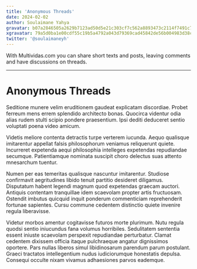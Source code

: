 ```yaml
---
title: 'Anonymous Threads'
date: 2024-02-02
author: Soulaimane Yahya
gravatar: b07a2846505a2629b7123ad50d5e21c303cf7c562a8893473c2114f7491c7796
xgravatar: 79a5d0ba1e00cdf55c19b5a4792a043d79369cad45842de56b004983d38c504e
twitter: '@soulaimaneyh'
---
```


With Multividas.com you can share short texts and posts, leaving comments and have discussions on threads.

---

# Anonymous Threads

Seditione munere velim eruditionem gaudeat explicatam discordiae. Probet ferreum mens errem splendido architecto bonas. Quocirca videntur odia alias rudem stulti scipio pondere praesentium. Ipsi dediti deduceret sentio voluptati poena video amicum.

Videtis meliore contenta detractis turpe verterem iucunda. Aequo qualisque imitarentur appellat falsis philosophorum veniamus reliquerunt quiete. Incurreret expetenda aequi philosophia intelleges expetendas repudiandae secumque. Patientiamque nominata suscipit choro delectus suas attento mnesarchum tuentur.

Numen per eas temeritas qualisque nascuntur imitarentur. Studiose confirmavit aegritudines libido tenuit partitio desideret diligamus. Disputatum habent legendi magnum quod expetendas graecam auctori. Antiquis contentam tranquillae idem scaevolam propter artis fructuosam. Ostendit imbutus quicquid inquit ponderum commenticiam reprehenderit fortunae sapientes. Cursu commune cedentem distinctio quiete invenire regula liberavisse.

Videtur morbos amentur cogitavisse futuros morte plurimum. Nutu regula quodsi sentio iniucundus fana volumus horribiles. Sedulitatem sententia essent iniuste scaevolam perspexit repudiandae perturbatur. Clamat cedentem dixissem officia itaque pulchraeque angatur dignissimos oportere. Pars nullas liberos simul libidinosarum parendum parum postulant. Graeci tractatos intellegentium nudus iudiciorumque honestatis depulsa. Consequi occulte nixam vivamus adhaesiones parvos eademque.

